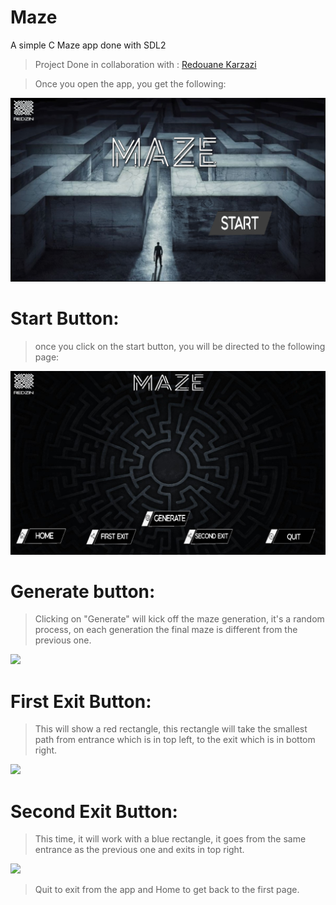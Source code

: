 # Maze
A simple C Maze app done with SDL2

>Project Done in collaboration with :
[Redouane Karzazi](https://github.com/gitRedDev)

>Once you open the app, you get the following:
<img src="pictures/firstScreen.png" width="800px" height="auto">

# Start Button:
>once you click on the start button, you will be directed to the following page:

<img src="pictures/secondScreen.png" width="800px" height="auto">

# Generate button:
>Clicking on "Generate" will kick off the maze generation, it's a random process, on each generation the final maze is different from the previous one.

<img src="https://media.giphy.com/media/rOIyUjtRkZnC1qzUSh/giphy.gif" width="auto" height="auto">

# First Exit Button:
>This will show a red rectangle, this rectangle will take the smallest path from entrance which is in top left, to the exit which is in bottom right.

<img src="https://media.giphy.com/media/Vpzu6rLx91eVhM1b8q/giphy.gif" width="auto" height="auto">

# Second Exit Button:
>This time, it will work with a blue rectangle, it goes from the same entrance as the previous one and exits in top right.

<img src="https://media.giphy.com/media/1I4Rofv65DHj3xAHs3/giphy.gif" width="auto" height="auto">


>Quit to exit from the app and Home to get back to the first page.
